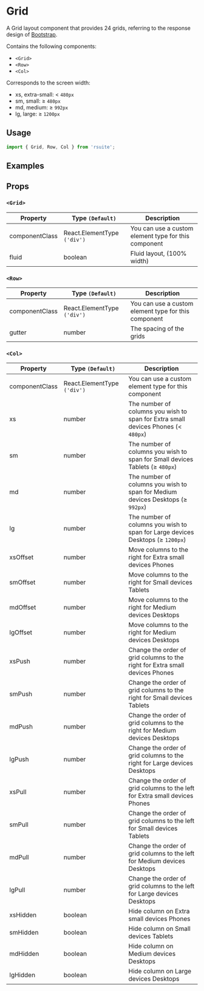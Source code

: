 # Grid

A Grid layout component that provides 24 grids, referring to the response design of [Bootstrap](https://getbootstrap.com/docs/3.3/css/).

Contains the following components:

* `<Grid>`
* `<Row>`
* `<Col>`

Corresponds to the screen width:


* xs, extra-small: < `480px`
* sm, small: ≥ `480px`
* md, medium: ≥ `992px`
* lg, large: ≥ `1200px`

## Usage

```js
import { Grid, Row, Col } from 'rsuite';
```

## Examples

<!--{demo}-->

## Props

### `<Grid>`

| Property       | Type `(Default)`            | Description                                          |
| -------------- | --------------------------- | ---------------------------------------------------- |
| componentClass | React.ElementType `('div')` | You can use a custom element type for this component |
| fluid          | boolean                     | Fluid layout, (100% width)                           |

### `<Row>`

| Property       | Type `(Default)`            | Description                                          |
| -------------- | --------------------------- | ---------------------------------------------------- |
| componentClass | React.ElementType `('div')` | You can use a custom element type for this component |
| gutter         | number                      | The spacing of the grids                             |

### `<Col>`

| Property       | Type `(Default)`            | Description                                                                                |
| -------------- | --------------------------- | ------------------------------------------------------------------------------------------ |
| componentClass | React.ElementType `('div')` | You can use a custom element type for this component                                       |
| xs             | number                      | The number of columns you wish to span for Extra small devices Phones (< `480px`)          |
| sm             | number                      | The number of columns you wish to span for Small devices Tablets (≥ `480px`)               |
| md             | number                      | The number of columns you wish to span for Medium devices Desktops (≥ `992px`)             |
| lg             | number                      | The number of columns you wish to span for Large devices Desktops (≥ `1200px`)             |
| xsOffset       | number                      | Move columns to the right for Extra small devices Phones                                   |
| smOffset       | number                      | Move columns to the right for Small devices Tablets                                        |
| mdOffset       | number                      | Move columns to the right for Medium devices Desktops                                      |
| lgOffset       | number                      | Move columns to the right for Medium devices Desktops                                      |
| xsPush         | number                      | Change the order of grid columns to the right for Extra small devices Phones               |
| smPush         | number                      | Change the order of grid columns to the right for Small devices Tablets                    |
| mdPush         | number                      | Change the order of grid columns to the right for Medium devices Desktops                  |
| lgPush         | number                      | Change the order of grid columns to the right for Large devices Desktops                   |
| xsPull         | number                      | Change the order of grid columns to the left for Extra small devices Phones                |
| smPull         | number                      | Change the order of grid columns to the left for Small devices Tablets                     |
| mdPull         | number                      | Change the order of grid columns to the left for Medium devices Desktops                   |
| lgPull         | number                      | Change the order of grid columns to the left for Large devices Desktops                    |
| xsHidden       | boolean                     | Hide column on Extra small devices Phones                                                  |
| smHidden       | boolean                     | Hide column on Small devices Tablets                                                       |
| mdHidden       | boolean                     | Hide column on Medium devices Desktops                                                     |
| lgHidden       | boolean                     | Hide column on Large devices Desktops                                                      |
